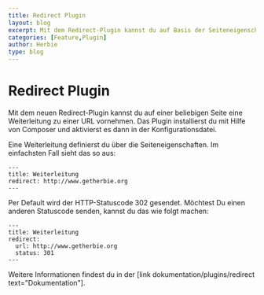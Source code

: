 ```yaml
---
title: Redirect Plugin
layout: blog
excerpt: Mit dem Redirect-Plugin kannst du auf Basis der Seiteneigenschaften eine Weiterleitung vornehmen. 
categories: [Feature,Plugin]
author: Herbie
type: blog
---
```


# Redirect Plugin

Mit dem neuen Redirect-Plugin kannst du auf einer beliebigen Seite eine Weiterleitung zu einer URL vornehmen.
Das Plugin installierst du mit Hilfe von Composer und aktivierst es dann in der Konfigurationsdatei.

Eine Weiterleitung definierst du über die Seiteneigenschaften. Im einfachsten Fall sieht das so aus: 
        
    ---
    title: Weiterleitung
    redirect: http://www.getherbie.org
    ---

Per Default wird der HTTP-Statuscode 302 gesendet. Möchtest Du einen anderen Statuscode senden, kannst du das
wie folgt machen:
 
    ---
    title: Weiterleitung
    redirect:
      url: http://www.getherbie.org
      status: 301
    ---
 
Weitere Informationen findest du in der [link dokumentation/plugins/redirect text="Dokumentation"].
